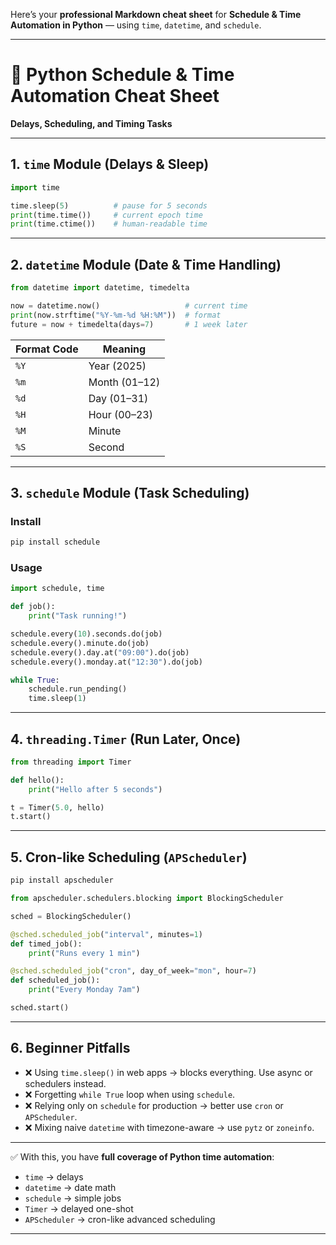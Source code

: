 Here’s your **professional Markdown cheat sheet** for **Schedule & Time Automation in Python** — using `time`, `datetime`, and `schedule`.

---

# 📘 Python Schedule & Time Automation Cheat Sheet

**Delays, Scheduling, and Timing Tasks**

---

## 1. `time` Module (Delays & Sleep)

```python
import time

time.sleep(5)          # pause for 5 seconds
print(time.time())     # current epoch time
print(time.ctime())    # human-readable time
```

---

## 2. `datetime` Module (Date & Time Handling)

```python
from datetime import datetime, timedelta

now = datetime.now()                   # current time
print(now.strftime("%Y-%m-%d %H:%M"))  # format
future = now + timedelta(days=7)       # 1 week later
```

| Format Code | Meaning       |
| ----------- | ------------- |
| `%Y`        | Year (2025)   |
| `%m`        | Month (01–12) |
| `%d`        | Day (01–31)   |
| `%H`        | Hour (00–23)  |
| `%M`        | Minute        |
| `%S`        | Second        |

---

## 3. `schedule` Module (Task Scheduling)

### Install

```bash
pip install schedule
```

### Usage

```python
import schedule, time

def job():
    print("Task running!")

schedule.every(10).seconds.do(job)
schedule.every().minute.do(job)
schedule.every().day.at("09:00").do(job)
schedule.every().monday.at("12:30").do(job)

while True:
    schedule.run_pending()
    time.sleep(1)
```

---

## 4. `threading.Timer` (Run Later, Once)

```python
from threading import Timer

def hello():
    print("Hello after 5 seconds")

t = Timer(5.0, hello)
t.start()
```

---

## 5. Cron-like Scheduling (`APScheduler`)

```bash
pip install apscheduler
```

```python
from apscheduler.schedulers.blocking import BlockingScheduler

sched = BlockingScheduler()

@sched.scheduled_job("interval", minutes=1)
def timed_job():
    print("Runs every 1 min")

@sched.scheduled_job("cron", day_of_week="mon", hour=7)
def scheduled_job():
    print("Every Monday 7am")

sched.start()
```

---

## 6. Beginner Pitfalls

* ❌ Using `time.sleep()` in web apps → blocks everything. Use async or schedulers instead.
* ❌ Forgetting `while True` loop when using `schedule`.
* ❌ Relying only on `schedule` for production → better use `cron` or `APScheduler`.
* ❌ Mixing naive `datetime` with timezone-aware → use `pytz` or `zoneinfo`.

---

✅ With this, you have **full coverage of Python time automation**:

* `time` → delays
* `datetime` → date math
* `schedule` → simple jobs
* `Timer` → delayed one-shot
* `APScheduler` → cron-like advanced scheduling

---

